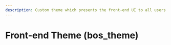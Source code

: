 ```yaml
---
description: Custom theme which presents the front-end UI to all users. .
---
```


# Front-end Theme (bos\_theme)

